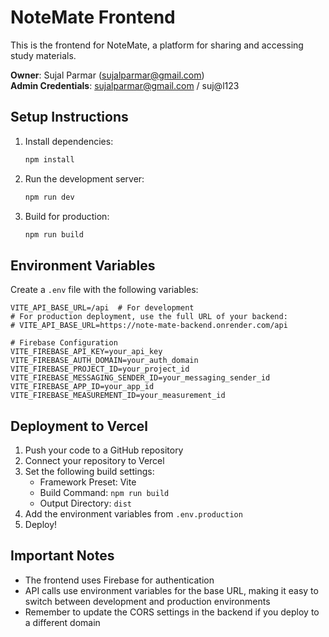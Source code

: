 # NoteMate Frontend

This is the frontend for NoteMate, a platform for sharing and accessing study materials.

**Owner**: Sujal Parmar (sujalparmar@gmail.com)  
**Admin Credentials**: sujalparmar@gmail.com / suj@l123

## Setup Instructions

1. Install dependencies:
   ```bash
   npm install
   ```

2. Run the development server:
   ```bash
   npm run dev
   ```

3. Build for production:
   ```bash
   npm run build
   ```

## Environment Variables

Create a `.env` file with the following variables:

```
VITE_API_BASE_URL=/api  # For development
# For production deployment, use the full URL of your backend:
# VITE_API_BASE_URL=https://note-mate-backend.onrender.com/api

# Firebase Configuration
VITE_FIREBASE_API_KEY=your_api_key
VITE_FIREBASE_AUTH_DOMAIN=your_auth_domain
VITE_FIREBASE_PROJECT_ID=your_project_id
VITE_FIREBASE_MESSAGING_SENDER_ID=your_messaging_sender_id
VITE_FIREBASE_APP_ID=your_app_id
VITE_FIREBASE_MEASUREMENT_ID=your_measurement_id
```

## Deployment to Vercel

1. Push your code to a GitHub repository
2. Connect your repository to Vercel
3. Set the following build settings:
   - Framework Preset: Vite
   - Build Command: `npm run build`
   - Output Directory: `dist`
4. Add the environment variables from `.env.production`
5. Deploy!

## Important Notes

- The frontend uses Firebase for authentication
- API calls use environment variables for the base URL, making it easy to switch between development and production environments
- Remember to update the CORS settings in the backend if you deploy to a different domain
